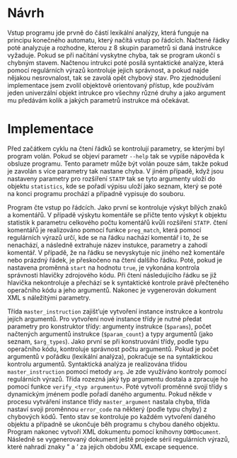 # Návrh
Vstup programu jde prvně do částí lexikální analýzy, která funguje na principu konečného automatu, který načítá vstup po řádcích. Načtené řádky poté analyzuje a rozhodne, kterou z 8 skupin parametrů si daná instrukce vyžaduje. Pokud se při načítání vyskytne chyba, tak se program ukončí s chybným stavem. Načtenou intrukci poté posílá syntaktické analýze, která pomocí regulárních výrazů kontroluje jejich správnost, a pokud najde nějakou nesrovnalost, tak se zavolá opět chybový stav. Pro zjednodušení implementace jsem zvolil objektově orientovaný přístup, kde používám jeden univerzální objekt intrukce pro všechny různé druhy a jako argument mu předávám kolik a jakých parametrů instrukce má očekávat.

# Implementace
Před začátkem cyklu na čtení řádků se kontrolují parametry, se kterými byl program volán. Pokud se objeví parametr `--help` tak se vypíše nápověda k obsluze programu. Tento parametr může být volán pouze sám, takže pokud je zavolán s více parametry tak nastane chyba. V jiném případě, když jsou nastaveny parametry pro rozšíření `STATP` tak se tyto argumenty uloží do objektu `statistics`, kde se pořadí výpisu uloží jako seznam, který se poté na konci programu prochází a případně vypisuje do souboru.   

Program čte vstup po řádcích. Jako první se kontroluje výskyt bílých znaků a komentářů. V případě výskytu komentáře se přičte tento výskyt k objektu statistik k parametru celkového počtu komentářů kvůli rozšíření `STATP`. čtení komentářů je realizováno pomocí funkce `preg_match`, která pomocí regulárních výrazů určí, kde se na řádku nachází komentář i to, že se nenachází, a následně extrahuje název instukce, parametry a zahodí komentář. V případě, že na řádku se nevyskytuje nic jiného než komentáře nebo prázdný řádek, je přeskočeno na čtení dalšího řádku. Poté, pokud je nastavena proměnná `start` na hodnotu `true`, je vykonána kontrola správnosti hlavičky zdrojového kódu. Při čtení následujícího řádku se již hlavička nekontroluje a přechází se k syntaktické kontrole právě přečteného operačního kódu a jeho argumentů. Nakonec je vygenerován dokument XML s náležitými parametry.   

Třída `master_instruction` zajišt’uje vytvoření instance instrukce a kontrolu jejích argumentů. Pro vytvoření nové instance třídy je nutné předat parametry pro konstruktor třídy: argumenty instrukce (`$params`), počet načtených argumentů instrukce (`$param_count`) a typy argumentů (jako seznam, `$arg_types`). Jako první se při konstruování třídy, podle typu operačního kódu, kontroluje správnost počtu argumentů. Pokud je počet argumentů v pořádku (lexikální analýza), pokračuje se na syntaktickou kontrolu argumentů. Syntaktická analýza je realizována třídou `master_instruction` pomocí metody `arg`. Je zde využíváno kontroly pomocí regulárních výrazů. Třída rozezná jaký typ argumentu dostala a zpracuje ho pomocí funkce `verify_<typ argumentu>`. Poté vytvoří proměnné svojí třídy s dynamickým jménem podle pořadí daného argumentu. Pokud někde v procesu vytváření instance třídy `master_argument` nastala chyba, třída nastaví svoji proměnnou `error_code` na některý (podle typu chyby) z chybových kódů. Tento stav se kontroluje po každém vytvoření daného objektu a případně se ukončuje běh programu s chybou daného objektu. Program nakonec vytvoří XML dokumentu pomocí knihovny `DOMDocument`. Následně se vygenerovaný dokument ještě projede sérií regulárních výrazů, které nahradí znaky " a ’ za jejich obdobu XML excape sequence.    